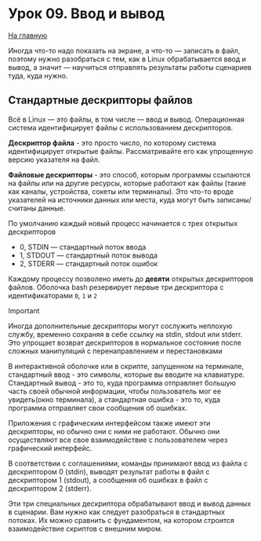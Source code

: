 # Урок 09. Ввод и вывод
[На главную](/mdk0401.github.io)

Иногда что-то надо показать на экране, а что-то — записать в файл, поэтому нужно разобраться с тем, как в Linux обрабатывается ввод и вывод, а значит — научиться отправлять результаты работы сценариев туда, куда нужно. 

## Стандартные дескрипторы файлов
Всё в Linux — это файлы, в том числе — ввод и вывод. Операционная система идентифицирует файлы с использованием дескрипторов.

**Дескриптор файла** - это просто число, по которому система идентифицирует открытые файлы. Рассматривайте его как упрощенную версию указателя на файл.

**Файловые дескрипторы** - это способ, которым программы ссылаются на файлы или на другие ресурсы, которые работают как файлы (такие как каналы, устройства, сокеты или терминалы). Это что-то вроде указателей на источники данных или места, куда могут быть записаны/считаны данные. 

По умолчанию каждый новый процесс начинается с трех открытых дескрипторов

+ 0, STDIN — стандартный поток ввода
+ 1, STDOUT — стандартный поток вывода
+ 2, STDERR — стандартный поток ошибок

Каждому процессу позволено иметь до **девяти** открытых дескрипторов файлов. Оболочка bash резервирует первые три дескриптора с идентификаторами ```0```, ```1``` и ```2```

> [!IMPORTANT]
>  Иногда дополнительные дескрипторы могут сослужить неплохую службу, временно сохраняя в себе ссылку на stdin, stdout или stderr. Это упрощает возврат дескрипторов в нормальное состояние после сложных манипуляций с перенаправлением и перестановками

В интерактивной оболочке или в скрипте, запущенном на терминале, стандартный ввод - это символы, которые вы вводите на клавиатуре. Стандартный вывод - это то, куда программа отправляет большую часть своей обычной информации, чтобы пользователь мог ее увидеть(окно терминала), а стандартная ошибка - это то, куда программа отправляет свои сообщения об ошибках.

Приложения с графическим интерфейсом также имеют эти дескрипторы, но обычно они с ними не работают. Обычно они осуществляют все свое взаимодействие с пользователем через графический интерфейс.

В соответствии с соглашениями, команды принимают ввод из файла с дескриптором 0 (stdin), выводят результат работы в файл с дескриптором 1 (stdout), а сообщения об ошибках в файл с дескриптором 2 (stderr). 

Эти три специальных дескриптора обрабатывают ввод и вывод данных в сценарии. Вам нужно как следует разобраться в стандартных потоках. Их можно сравнить с фундаментом, на котором строится взаимодействие скриптов с внешним миром. 






